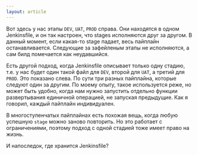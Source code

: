 ```yaml
---
layout: article
---
```

Вот здесь у нас этапы `DEV`, `UAT`, `PROD` справа. Они находятся в одном Jenkinsfile, и он так настроен, что stages исполняются друг за другом. В данный момент, если какая-то stage падает, весь пайплайн останавливается. Следующие за зафейленым этапы не исполняются, а сам билд помечается как неудавшийся.

Есть другой подход, когда Jenkinsfile описывает только одну стадию, т.е. у нас будет один такой файл для `DEV`, второй для `UAT`, а третий для `PROD`. Это показано слева. По сути три разных пайплайна, которые следуют один за другим. По моему опыту, такое используется реже, но может быть удобно, когда нам нужно запустить отдельно функции развертывания единичной операцией, не запуская предыдущие. Как я говорил, каждый пайплайн индивидуален.

В многоступенчатых пайплайнах есть похожая вещь, когда любую успешную `stage` можно заново повторить. Но это работает с ограничениями, поэтому подход с одной стадией тоже имеет право на жизнь.

И напоследок, где хранится Jenkinsfile?

